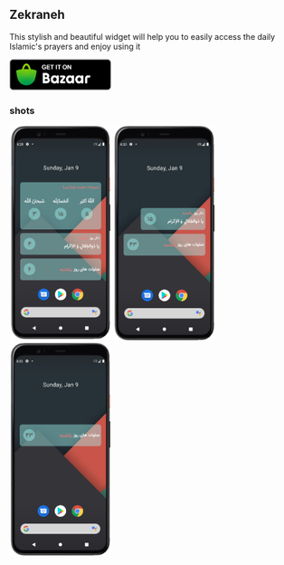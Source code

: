 ## Zekraneh
This stylish and beautiful widget will help you to easily access the daily Islamic's prayers and enjoy using it

<a href="https://cafebazaar.ir/app/ir.rezarasoulzadeh.zekraneh"> 
    <img alt="Zekraneh" src="/shots/bazaar.png"  width=180" height="55"> 
</a>

### shots
<p float="left">
    <img alt="Passengers" src="/shots/shot_1.png"  width="180" height="380"> 
    <img alt="Passengers" src="/shots/shot_2.png"  width="180" height="380">
    <img alt="Passengers" src="/shots/shot_3.png"  width="180" height="380"> 
</p>
